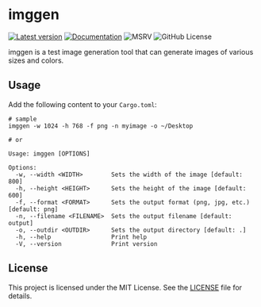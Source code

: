 # imggen

[![Latest version](https://img.shields.io/crates/v/imggen?color=mediumvioletred)](https://crates.io/crates/imggen)
[![Documentation](https://docs.rs/imggen/badge.svg)](https://docs.rs/imggen)
![MSRV](https://img.shields.io/badge/rustc-1.63+-blue.svg)
![GitHub License](https://img.shields.io/github/license/ChurchTao/imggen)

imggen is a test image generation tool that can generate images of various sizes and colors.

## Usage

Add the following content to your `Cargo.toml`:

```shell
# sample
imggen -w 1024 -h 768 -f png -n myimage -o ~/Desktop
```

```log
# or

Usage: imggen [OPTIONS]

Options:
  -w, --width <WIDTH>        Sets the width of the image [default: 800]
  -h, --height <HEIGHT>      Sets the height of the image [default: 600]
  -f, --format <FORMAT>      Sets the output format (png, jpg, etc.) [default: png]
  -n, --filename <FILENAME>  Sets the output filename [default: output]
  -o, --outdir <OUTDIR>      Sets the output directory [default: .]
  -h, --help                 Print help
  -V, --version              Print version
```

## License

This project is licensed under the MIT License. See the [LICENSE](LICENSE) file for details.

